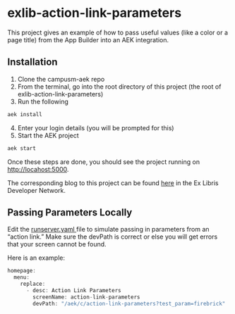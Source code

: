 # exlib-action-link-parameters

This project gives an example of how to pass useful values (like a color or a page title) from the App Builder into an AEK integration.

## Installation
1. Clone the campusm-aek repo
2. From the terminal, go into the root directory of this project (the root of exlib-action-link-parameters)
3. Run the following 
```bash
aek install
```
4. Enter your login details (you will be prompted for this) 
5. Start the AEK project  
```bash
aek start
```

Once these steps are done, you should see the project running on [http://locahost:5000](http://locahost:5000). 

The corresponding blog to this project can be found [here](https://developers.exlibrisgroup.com/blog/passing-parameters-to-the-aek-from-app-builder/) in the Ex Libris Developer Network.

## Passing Parameters Locally
Edit the [runserver.yaml ](https://github.com/ExLibrisGroup/campusm-aek/tree/master/exlib-action-link-parameters/runserver.yaml) file to simulate passing in parameters from an “action link.” Make sure the devPath is correct or else you will get errors that your screen cannot be found.  

Here is an example:
```javascript
homepage:
  menu:
    replace:
      - desc: Action Link Parameters
        screenName: action-link-parameters
        devPath: "/aek/c/action-link-parameters?test_param=firebrick"
```